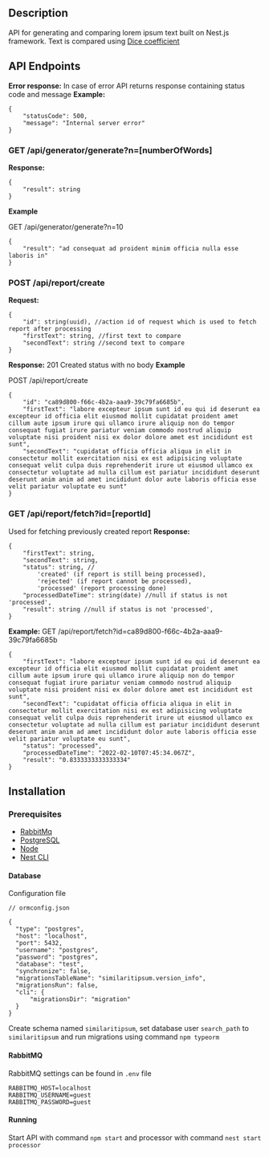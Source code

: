 ## Description

API for generating and comparing lorem ipsum text built on Nest.js framework. Text is compared using [Dice coefficient](https://en.wikipedia.org/wiki/S%C3%B8rensen%E2%80%93Dice_coefficient)
 
  
## API Endpoints

**Error response:**
In case of error API returns response containing status code and message
**Example:**
```
{
    "statusCode": 500,
    "message": "Internal server error"
}
```


### GET /api/generator/generate?n=[numberOfWords]

**Response:**
```
{
	"result": string
}
```

**Example**

GET /api/generator/generate?n=10
```
{
	"result": "ad consequat ad proident minim officia nulla esse laboris in"
}
```

### POST /api/report/create
**Request:**
```
{
    "id": string(uuid), //action id of request which is used to fetch report after processing
    "firstText": string, //first text to compare
    "secondText": string //second text to compare
}
```


**Response:**
201 Created status with no body
**Example**

POST /api/report/create
```
{
    "id": "ca89d800-f66c-4b2a-aaa9-39c79fa6685b",
    "firstText": "labore excepteur ipsum sunt id eu qui id deserunt ea excepteur id officia elit eiusmod mollit cupidatat proident amet cillum aute ipsum irure qui ullamco irure aliquip non do tempor consequat fugiat irure pariatur veniam commodo nostrud aliquip voluptate nisi proident nisi ex dolor dolore amet est incididunt est sunt",
    "secondText": "cupidatat officia officia aliqua in elit in consectetur mollit exercitation nisi ex est adipisicing voluptate consequat velit culpa duis reprehenderit irure ut eiusmod ullamco ex consectetur voluptate ad nulla cillum est pariatur incididunt deserunt deserunt anim anim ad amet incididunt dolor aute laboris officia esse velit pariatur voluptate eu sunt"
}
```

### GET /api/report/fetch?id=[reportId]
Used for fetching previously created report
**Response:**
```
{
    "firstText": string,
    "secondText": string,
    "status": string, // 
	    'created' (if report is still being processed), 
	    'rejected' (if report cannot be processed),
	    'processed' (report processing done)
    "processedDateTime": string(date) //null if status is not 'processed',
    "result": string //null if status is not 'processed',
}

```

**Example:**
GET /api/report/fetch?id=ca89d800-f66c-4b2a-aaa9-39c79fa6685b

```
{
    "firstText": "labore excepteur ipsum sunt id eu qui id deserunt ea excepteur id officia elit eiusmod mollit cupidatat proident amet cillum aute ipsum irure qui ullamco irure aliquip non do tempor consequat fugiat irure pariatur veniam commodo nostrud aliquip voluptate nisi proident nisi ex dolor dolore amet est incididunt est sunt",
    "secondText": "cupidatat officia officia aliqua in elit in consectetur mollit exercitation nisi ex est adipisicing voluptate consequat velit culpa duis reprehenderit irure ut eiusmod ullamco ex consectetur voluptate ad nulla cillum est pariatur incididunt deserunt deserunt anim anim ad amet incididunt dolor aute laboris officia esse velit pariatur voluptate eu sunt",
    "status": "processed",
    "processedDateTime": "2022-02-10T07:45:34.067Z",
    "result": "0.8333333333333334"
}
```

## Installation

### Prerequisites

 - [RabbitMq](https://www.rabbitmq.com/download.html)
 - [PostgreSQL](https://www.postgresql.org/download/)
 - [Node](https://nodejs.org/en/download/)
 - [Nest CLI](https://docs.nestjs.com/cli/overview)
 
 #### Database
 Configuration file
```
// ormconfig.json

{
  "type": "postgres",
  "host": "localhost",
  "port": 5432,
  "username": "postgres",
  "password": "postgres",
  "database": "test",
  "synchronize": false,
  "migrationsTableName": "similaritipsum.version_info",
  "migrationsRun": false,
  "cli": {
      "migrationsDir": "migration"
  }
}
```
Create schema named `similaritipsum`, set database user `search_path` to `similaritipsum`  and run migrations using command
`npm typeorm`

#### RabbitMQ
RabbitMQ settings can be found in `.env` file
```
RABBITMQ_HOST=localhost
RABBITMQ_USERNAME=guest
RABBITMQ_PASSWORD=guest
```

#### Running
Start API with command `npm start` and processor with command `nest start processor`